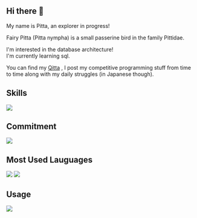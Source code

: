 ## Hi there 👋

My name is Pitta, an explorer in progress! 

Fairy Pitta (Pitta nympha) is a small passerine bird in the family Pittidae. 

I'm interested in the database architecture!\
I'm currently learning sql.

You can find my [Qitta](https://qiita.com/Pitta) , I post my competitive programming stuff from time to time along with my daily struggles (in Japanese though).

<!--
**fairy-pitta/fairy-pitta** is a ✨ _special_ ✨ repository because its `README.md` (this file) appears on your GitHub profile.

Here are some ideas to get you started:

- 🔭 I’m currently working on ...
- 🌱 I’m currently learning ...
- 👯 I’m looking to collaborate on ...
- 🤔 I’m looking for help with ...
- 💬 Ask me about ...
- 📫 How to reach me: ...
- 😄 Pronouns: ...
- ⚡ Fun fact: ...
-->

## Skills 

![](https://skillicons.dev/icons?i=html,css,python,php,r)

## Commitment
![](http://github-profile-summary-cards.vercel.app/api/cards/profile-details?username=fairy-pitta&theme=default)


## Most Used Lauguages 
![](http://github-profile-summary-cards.vercel.app/api/cards/repos-per-language?username=fairy-pitta&theme=default)
![](http://github-profile-summary-cards.vercel.app/api/cards/most-commit-language?username=fairy-pitta&theme=default)

## Usage
![](http://github-profile-summary-cards.vercel.app/api/cards/stats?username=fairy-pitta&theme=default)

